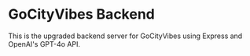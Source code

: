 # GoCityVibes Backend

This is the upgraded backend server for GoCityVibes using Express and OpenAI's GPT-4o API.